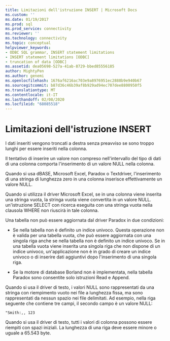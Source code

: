 ```yaml
---
title: Limitazioni dell'istruzione INSERT | Microsoft Docs
ms.custom: ''
ms.date: 01/19/2017
ms.prod: sql
ms.prod_service: connectivity
ms.reviewer: ''
ms.technology: connectivity
ms.topic: conceptual
helpviewer_keywords:
- ODBC SQL grammar, INSERT statement limitations
- INSERT statement limitations [ODBC]
- truncation of data [ODBC]
ms.assetid: dea05698-527a-41ab-8729-bbed85556185
author: MightyPen
ms.author: genemi
ms.openlocfilehash: 1676af6216ac703e9a8976951ec2888b9e940b67
ms.sourcegitcommit: b87d36c46b39af8b929ad94ec707dee8800950f5
ms.translationtype: MT
ms.contentlocale: it-IT
ms.lasthandoff: 02/08/2020
ms.locfileid: "68085518"
---
```

# <a name="insert-statement-limitations"></a>Limitazioni dell'istruzione INSERT
I dati inseriti vengono troncati a destra senza preavviso se sono troppo lunghi per essere inseriti nella colonna.  
  
 Il tentativo di inserire un valore non compreso nell'intervallo del tipo di dati di una colonna comporta l'inserimento di un valore NULL nella colonna.  
  
 Quando si usa dBASE, Microsoft Excel, Paradox o Textdriver, l'inserimento di una stringa di lunghezza zero in una colonna inserisce effettivamente un valore NULL.  
  
 Quando si utilizza il driver Microsoft Excel, se in una colonna viene inserita una stringa vuota, la stringa vuota viene convertita in un valore NULL. un'istruzione SELECT con ricerca eseguita con una stringa vuota nella clausola WHERE non riuscirà in tale colonna.  
  
 Una tabella non può essere aggiornata dal driver Paradox in due condizioni:  
  
-   Se nella tabella non è definito un indice univoco. Questa operazione non è valida per una tabella vuota, che può essere aggiornata con una singola riga anche se nella tabella non è definito un indice univoco. Se in una tabella vuota viene inserita una singola riga che non dispone di un indice univoco, un'applicazione non è in grado di creare un indice univoco o di inserire dati aggiuntivi dopo l'inserimento di una singola riga.  
  
-   Se la motore di database Borland non è implementata, nella tabella Paradox sono consentite solo istruzioni Read e Append.  
  
 Quando si usa il driver di testo, i valori NULL sono rappresentati da una stringa con riempimento vuoto nei file a lunghezza fissa, ma sono rappresentati da nessun spazio nei file delimitati. Ad esempio, nella riga seguente che contiene tre campi, il secondo campo è un valore NULL:  
  
```  
"Smith:,, 123  
```  
  
 Quando si usa il driver di testo, tutti i valori di colonna possono essere riempiti con spazi iniziali. La lunghezza di una riga deve essere minore o uguale a 65.543 byte.
